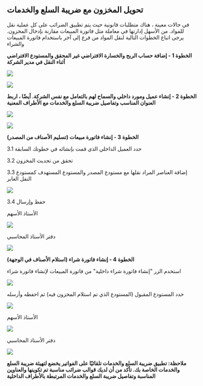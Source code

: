 ## تحويل المخزون مع ضريبة السلع والخدمات

في حالات معينة ، هناك متطلبات قانونية حيث يتم تطبيق الضرائب على كل عملية نقل للمواد. من الأسهل إدارتها في معاملة مثل فاتورة المبيعات مقارنة بإدخال المخزون. يرجى اتباع الخطوات التالية لنقل المواد من فرع إلى آخر باستخدام فاتورة المبيعات والشراء

**الخطوة 1 - إضافة حساب الربح والخسارة الافتراضي غير المحقق والمستودع الافتراضي أثناء النقل في مدير الشركة**

![](https://docs.erpnext.com/files/hoGYPBt.png)

![](https://docs.erpnext.com/files/250xhKo.png)

**الخطوة 2 - إنشاء عميل ومورد داخلي والسماح لهم بالتعامل مع نفس الشركة. أيضًا ، اربط العنوان المناسب وتفاصيل ضريبة السلع والخدمات مع الأطراف المعنية**

![](https://docs.erpnext.com/files/GjUFk7x.png)

![](https://docs.erpnext.com/files/LlwQALr.png)

**الخطوة 3 - إنشاء فاتورة مبيعات (تسليم الأصناف من المصدر)**

3.1 حدد العميل الداخلي الذي قمت بإنشائه في خطوتك السابقة

3.2 تحقق من تحديث المخزون

3.3 إضافة العناصر المراد نقلها مع مستودع المصدر والمستودع المستهدف كمستودع النقل العابر

![](https://docs.erpnext.com/files/vM04qRB.png)

3.4 حفظ وإرسال

الأستاذ الأسهم

![](https://docs.erpnext.com/files/E2SBSfX.png)

دفتر الأستاذ المحاسبي

![](https://docs.erpnext.com/files/WEPKbfQ.png)

**الخطوة 4 - إنشاء فاتورة شراء (استلام الأصناف في الوجهة)**

استخدم الزر "إنشاء فاتورة شراء داخلية" من فاتورة المبيعات لإنشاء فاتورة شراء

![](https://docs.erpnext.com/files/ApyzjiH.png)

حدد المستودع المقبول (المستودع الذي تم استلام المخزون فيه) ثم احفظه وأرسله

![](https://docs.erpnext.com/files/LHdMlQX.png)

الأستاذ الأسهم

![](https://docs.erpnext.com/files/8pwRilO.png)

دفتر الأستاذ المحاسبي

![](https://docs.erpnext.com/files/z4uAaLS.png)

**ملاحظة: تطبيق ضريبة السلع والخدمات تلقائيًا على الفواتير يخضع لتهيئة ضريبة السلع والخدمات الخاصة بك. تأكد من أن لديك قوالب ضرائب مناسبة تم تكوينها والعناوين المناسبة وتفاصيل ضريبة السلع والخدمات المرتبطة بالأطراف الداخلية**
